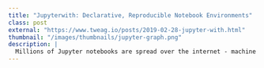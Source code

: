 ```yaml
---
title: "Jupyterwith: Declarative, Reproducible Notebook Environments"
class: post
external: "https://www.tweag.io/posts/2019-02-28-jupyter-with.html"
thumbnail: "/images/thumbnails/jupyter-graph.png"
description: |
  Millions of Jupyter notebooks are spread over the internet - machine learning, astrophysics,biology, economy, you name it. “What a great age for reproducible science!” - Or that’s what you think until you try to actually run these notebooks. Then you realize that having understandable high-level code alone is not enough to reproduce something on a computer.
---
```

